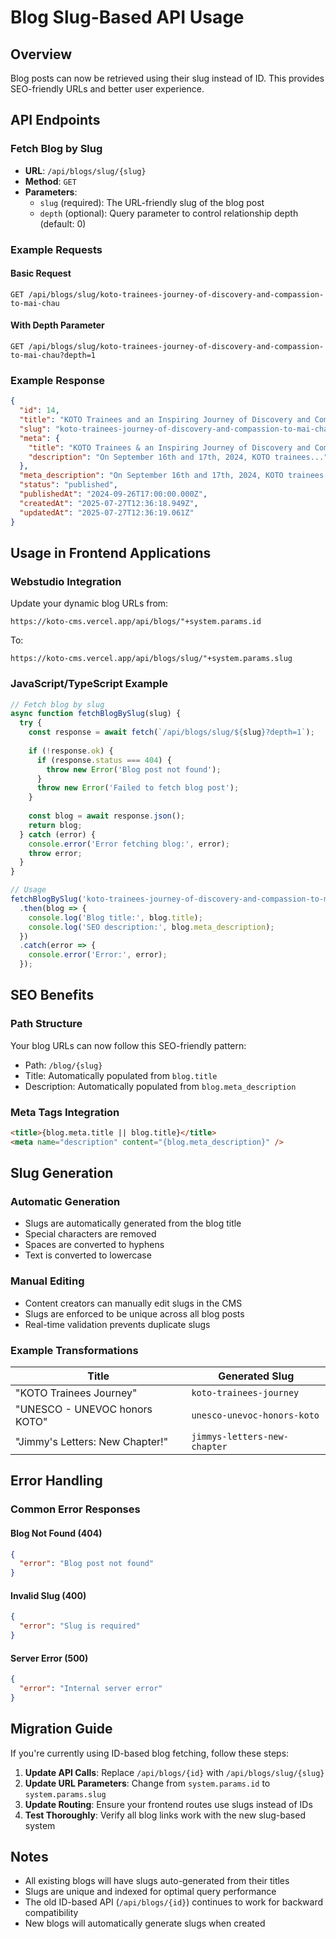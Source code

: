 # Blog Slug-Based API Usage

## Overview

Blog posts can now be retrieved using their slug instead of ID. This provides SEO-friendly URLs and better user experience.

## API Endpoints

### Fetch Blog by Slug
- **URL**: `/api/blogs/slug/{slug}`
- **Method**: `GET`
- **Parameters**:
  - `slug` (required): The URL-friendly slug of the blog post
  - `depth` (optional): Query parameter to control relationship depth (default: 0)

### Example Requests

#### Basic Request
```
GET /api/blogs/slug/koto-trainees-journey-of-discovery-and-compassion-to-mai-chau
```

#### With Depth Parameter
```
GET /api/blogs/slug/koto-trainees-journey-of-discovery-and-compassion-to-mai-chau?depth=1
```

### Example Response
```json
{
  "id": 14,
  "title": "KOTO Trainees and an Inspiring Journey of Discovery and Compassion to Mai Chau",
  "slug": "koto-trainees-journey-of-discovery-and-compassion-to-mai-chau",
  "meta": {
    "title": "KOTO Trainees & an Inspiring Journey of Discovery and Compassion to Mai Chau",
    "description": "On September 16th and 17th, 2024, KOTO trainees..."
  },
  "meta_description": "On September 16th and 17th, 2024, KOTO trainees...",
  "status": "published",
  "publishedAt": "2024-09-26T17:00:00.000Z",
  "createdAt": "2025-07-27T12:36:18.949Z",
  "updatedAt": "2025-07-27T12:36:19.061Z"
}
```

## Usage in Frontend Applications

### Webstudio Integration
Update your dynamic blog URLs from:
```
https://koto-cms.vercel.app/api/blogs/"+system.params.id
```

To:
```
https://koto-cms.vercel.app/api/blogs/slug/"+system.params.slug
```

### JavaScript/TypeScript Example
```javascript
// Fetch blog by slug
async function fetchBlogBySlug(slug) {
  try {
    const response = await fetch(`/api/blogs/slug/${slug}?depth=1`);
    
    if (!response.ok) {
      if (response.status === 404) {
        throw new Error('Blog post not found');
      }
      throw new Error('Failed to fetch blog post');
    }
    
    const blog = await response.json();
    return blog;
  } catch (error) {
    console.error('Error fetching blog:', error);
    throw error;
  }
}

// Usage
fetchBlogBySlug('koto-trainees-journey-of-discovery-and-compassion-to-mai-chau')
  .then(blog => {
    console.log('Blog title:', blog.title);
    console.log('SEO description:', blog.meta_description);
  })
  .catch(error => {
    console.error('Error:', error);
  });
```

## SEO Benefits

### Path Structure
Your blog URLs can now follow this SEO-friendly pattern:
- Path: `/blog/{slug}`
- Title: Automatically populated from `blog.title`
- Description: Automatically populated from `blog.meta_description`

### Meta Tags Integration
```html
<title>{blog.meta.title || blog.title}</title>
<meta name="description" content="{blog.meta_description}" />
```

## Slug Generation

### Automatic Generation
- Slugs are automatically generated from the blog title
- Special characters are removed
- Spaces are converted to hyphens
- Text is converted to lowercase

### Manual Editing
- Content creators can manually edit slugs in the CMS
- Slugs are enforced to be unique across all blog posts
- Real-time validation prevents duplicate slugs

### Example Transformations
| Title | Generated Slug |
|-------|---------------|
| "KOTO Trainees Journey" | `koto-trainees-journey` |
| "UNESCO - UNEVOC honors KOTO" | `unesco-unevoc-honors-koto` |
| "Jimmy's Letters: New Chapter!" | `jimmys-letters-new-chapter` |

## Error Handling

### Common Error Responses

#### Blog Not Found (404)
```json
{
  "error": "Blog post not found"
}
```

#### Invalid Slug (400)
```json
{
  "error": "Slug is required"
}
```

#### Server Error (500)
```json
{
  "error": "Internal server error"
}
```

## Migration Guide

If you're currently using ID-based blog fetching, follow these steps:

1. **Update API Calls**: Replace `/api/blogs/{id}` with `/api/blogs/slug/{slug}`
2. **Update URL Parameters**: Change from `system.params.id` to `system.params.slug`
3. **Update Routing**: Ensure your frontend routes use slugs instead of IDs
4. **Test Thoroughly**: Verify all blog links work with the new slug-based system

## Notes

- All existing blogs will have slugs auto-generated from their titles
- Slugs are unique and indexed for optimal query performance
- The old ID-based API (`/api/blogs/{id}`) continues to work for backward compatibility
- New blogs will automatically generate slugs when created 